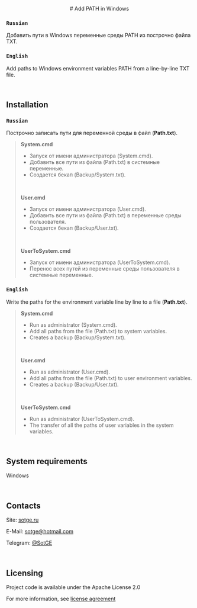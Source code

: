 
<p align="center">
	# Add PATH in Windows
</p>

### `Russian`
Добавить пути в Windows переменные среды PATH из построчно файла TXT.

### `English`
Add paths to Windows environment variables PATH from a line-by-line TXT file.

<br/>

## Installation

### `Russian`

Построчно записать пути для переменной среды в файл (**Path.txt**).

> **System.cmd**
>
> * Запуск от имени администратора (System.cmd).
> * Добавить все пути из файла (Path.txt) в системные переменные.
> * Создается бекап (Backup/System.txt).
>
> <br/>
>
> **User.cmd**
>
> * Запуск от имени администратора (User.cmd).
> * Добавить все пути из файла (Path.txt) в переменные среды пользователя.
> * Создается бекап (Backup/User.txt).
>
> <br/>
>
> **UserToSystem.cmd**
>
> * Запуск от имени администратора (UserToSystem.cmd).
> * Перенос всех путей из переменные среды пользователя в системные переменные.

### `English`

Write the paths for the environment variable line by line to a file (**Path.txt**).

> **System.cmd**
>
> * Run as administrator (System.cmd).
> * Add all paths from the file (Path.txt) to system variables.
> * Creates a backup (Backup/System.txt).
>
> <br/>
>
> **User.cmd**
>
> * Run as administrator (User.cmd).
> * Add all paths from the file (Path.txt) to user environment variables.
> * Creates a backup (Backup/User.txt).
>
> <br/>
>
> **UserToSystem.cmd**
>
> * Run as administrator (UserToSystem.cmd).
> * The transfer of all the paths of user variables in the system variables.

<br/>

## System requirements

Windows

<br/>

## Contacts

Site: [sotge.ru](https://sotge.ru  "SotGE")

E-Mail: <sotge@hotmail.com>

Telegram: [@SotGE](https://t.me/sotge)

<br/>

## Licensing

Project code is available under the Apache License 2.0

For more information, see [license agreement](LICENSE)

